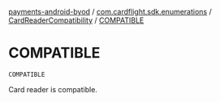 [payments-android-byod](../../index.md) / [com.cardflight.sdk.enumerations](../index.md) / [CardReaderCompatibility](index.md) / [COMPATIBLE](./-c-o-m-p-a-t-i-b-l-e.md)

# COMPATIBLE

`COMPATIBLE`

Card reader is compatible.

